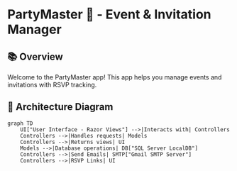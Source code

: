 ﻿# PartyMaster 🎉 - Event & Invitation Manager

## 📚 Overview

Welcome to the PartyMaster app! This app helps you manage events and invitations with RSVP tracking.

## 📐 Architecture Diagram

```mermaid
graph TD
    UI["User Interface - Razor Views"] -->|Interacts with| Controllers
    Controllers -->|Handles requests| Models
    Controllers -->|Returns views| UI
    Models -->|Database operations| DB["SQL Server LocalDB"]
    Controllers -->|Send Emails| SMTP["Gmail SMTP Server"]
    Controllers -->|RSVP Links| UI

